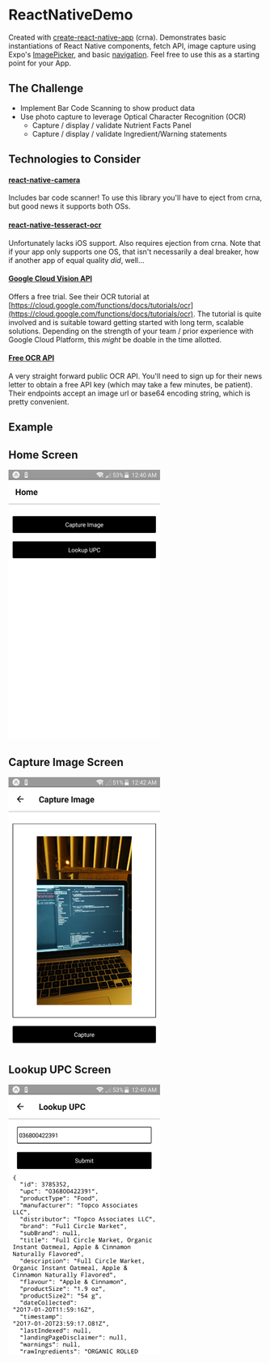 # ReactNativeDemo

Created with [create-react-native-app](https://github.com/react-community/create-react-native-app) (crna). Demonstrates 
basic instantiations of React Native components, fetch API, image capture
using Expo's [ImagePicker](https://docs.expo.io/versions/latest/sdk/imagepicker.html),
and basic [navigation](https://github.com/react-community/react-navigation).
Feel free to use this as a starting point for your App.

## The Challenge

+ Implement Bar Code Scanning to show product data
+ Use photo capture to leverage Optical Character Recognition (OCR)
  + Capture / display / validate Nutrient Facts Panel
  + Capture / display / validate Ingredient/Warning statements

## Technologies to Consider

#### [react-native-camera](https://github.com/lwansbrough/react-native-camera)
Includes bar code scanner! To use this library you'll have to 
eject from crna, but good news it supports both OSs.

#### [react-native-tesseract-ocr](https://www.npmjs.com/package/react-native-tesseract-ocr)
Unfortunately lacks iOS support. Also requires ejection from crna. Note that 
if your app only supports one OS, that isn't necessarily a deal breaker, how
if another app of equal quality _did_, well...

#### [Google Cloud Vision API](https://cloud.google.com/vision/)
Offers a free trial. See their OCR tutorial at 
[https://cloud.google.com/functions/docs/tutorials/ocr](https://cloud.google.com/functions/docs/tutorials/ocr). The tutorial is
quite involved and is suitable toward getting started with long term, 
scalable solutions. Depending on the strength of your team / prior experience
with Google Cloud Platform, this _might_ be doable in the time allotted.

#### [Free OCR API](https://ocr.space/ocrapi)
A very straight forward public OCR API. You'll need to sign up for their news letter 
to obtain a free API key (which may take a few minutes, be patient). 
Their endpoints accept an image url or base64 encoding string, which is pretty
convenient.

## Example

## Home Screen
<img width="300" src="etc/Screenshot_2017-10-20-00-40-22.jpg">

## Capture Image Screen
<img width="300" src="etc/Screenshot_2017-10-20-00-42-20.jpg">

## Lookup UPC Screen
<img width="300" src="etc/Screenshot_2017-10-20-00-40-44.jpg">